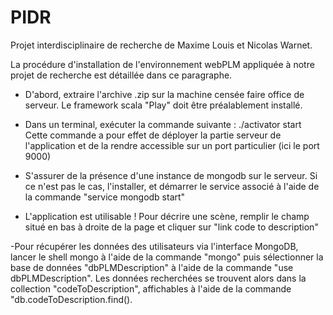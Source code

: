 # PIDR

Projet interdisciplinaire de recherche de Maxime Louis et Nicolas Warnet.


La procédure d'installation de l'environnement webPLM appliquée à notre projet de recherche est détaillée dans ce paragraphe.

- D'abord, extraire l'archive .zip sur la machine censée faire office de serveur. Le framework scala "Play" doit être préalablement installé.

- Dans un terminal, exécuter la commande suivante : ./activator start
Cette commande a pour effet de déployer la partie serveur de l'application et de la rendre accessible sur un port particulier (ici le port 9000)

- S'assurer de la présence d'une instance de mongodb sur le serveur. Si ce n'est pas le cas, l'installer, et démarrer le service associé à l'aide de la commande "service mongodb start"

- L'application est utilisable ! Pour décrire une scène, remplir le champ situé en bas à droite de la page et cliquer sur "link code to description"

-Pour récupérer les données des utilisateurs via l'interface MongoDB, lancer le shell mongo à l'aide de la commande "mongo" puis sélectionner la base de données "dbPLMDescription" à l'aide de la commande "use dbPLMDescription". Les données recherchées se trouvent alors dans la collection "codeToDescription", affichables à l'aide de la commande "db.codeToDescription.find().
